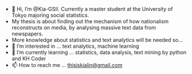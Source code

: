 - 👋 Hi, I’m @Kia-GSII. Currently a master student at the University of Tokyo majoring social statistics.  
- My thesis is about finding out the mechanism of how nationalism reconstructs on media, by analysing massive text data from newspapers.
- More knowledge about statistics and text analytics will be needed so...
- 👀 I’m interested in ... text analytics, machine learning
- 🌱 I’m currently learning ... statistics, data analysis, text mining by python and KH Coder
- 📫 How to reach me ... thisiskialin@gmail.com

<!---
Kia-GSII/Kia-GSII is a ✨ special ✨ repository because its `README.md` (this file) appears on your GitHub profile.
You can click the Preview link to take a look at your changes.
--->
